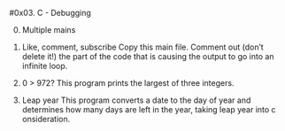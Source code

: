 #0x03. C - Debugging

0. Multiple mains

1. Like, comment, subscribe
	Copy this main file. Comment out (don’t delete it!) the part of the code that is causing the output to go into an infinite 		loop.
2. 0 > 972?
	This program prints the largest of three integers.
3. Leap year
	This program converts a date to the day of year and determines how many days are left in the year, taking leap year into c		onsideration.
